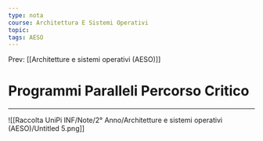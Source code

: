 ```yaml
---
type: nota
course: Architettura E Sistemi Operativi
topic: 
tags: AESO
---
```


Prev: [[Architetture e sistemi operativi (AESO)]]

# Programmi Paralleli Percorso Critico
---

![[Raccolta UniPi INF/Note/2° Anno/Architetture e sistemi operativi (AESO)/Untitled 5.png]]

